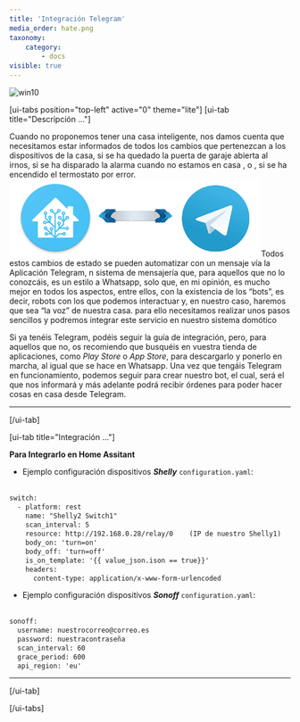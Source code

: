 ```yaml
---
title: 'Integración Telegram'
media_order: hate.png
taxonomy:
    category:
        - docs
visible: true
---
```


![win10](image://os-compat.png)

[ui-tabs position="top-left" active="0" theme="lite"]
[ui-tab title="Descripción ..."]

Cuando no proponemos tener una casa inteligente, nos damos cuenta que necesitamos estar informados de todos los cambios que pertenezcan a los dispositivos de la casa, si se ha quedado la puerta de garaje abierta al irnos, si se  ha disparado la alarma cuando no estamos en casa , o , si se ha encendido el termostato por error.
![](hate.png)
Todos estos cambios de estado se pueden automatizar con un mensaje vía la Aplicación Telegram, n sistema de mensajería que, para aquellos que no lo conozcáis, es un estilo a Whatsapp, solo que, en mi opinión, es mucho mejor en todos los aspectos, entre ellos, con la existencia de los “bots”, es decir, robots con los que podemos interactuar y, en nuestro caso, haremos que sea “la voz” de nuestra casa. para ello necesitamos realizar unos pasos sencillos y podremos integrar este servicio en nuestro sistema domótico 


Si ya tenéis Telegram, podéis seguir la guía de integración, pero, para aquellos que no, os recomiendo que busquéis en vuestra tienda de aplicaciones, como _Play Store_ o _App Store_, para descargarlo y ponerlo en marcha, al igual que se hace en Whatsapp. Una vez que tengáis Telegram en funcionamiento, podemos seguir para crear nuestro bot, el cual, será el que nos informará y más adelante podrá recibir órdenes para poder hacer cosas en casa desde Telegram.

---

[/ui-tab]

[ui-tab title="Integración ..."]

**Para Integrarlo en Home Assitant**

+ Ejemplo configuración dispositivos **_Shelly_**  `configuration.yaml`:

```text

switch:
  - platform: rest
    name: "Shelly2 Switch1"
    scan_interval: 5
    resource: http://192.168.0.28/relay/0    (IP de nuestro Shelly1)
    body_on: 'turn=on'
    body_off: 'turn=off'
    is_on_template: '{{ value_json.ison == true}}'
    headers:
      content-type: application/x-www-form-urlencoded

```
+ Ejemplo configuración dispositivos **_Sonoff_**  `configuration.yaml`:

```text

sonoff:
  username: nuestrocorreo@correo.es
  password: nuestracontraseña
  scan_interval: 60
  grace_period: 600
  api_region: 'eu'

```
---

[/ui-tab]

[/ui-tabs]